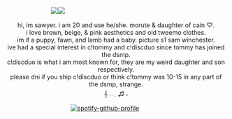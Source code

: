 ⠀⠀⠀⠀⠀⠀⠀⠀⠀⠀<img src="https://minecraft.wiki/images/Music_Disc_mellohi_JE1_BE1.png?0a62d"><img src="https://minecraft.wiki/images/Music_Disc_cat_JE1_BE1.png?611e5">
<p style="text-align: center;">hi, im sawyer. i am 20 and use he/she. morute & daughter of cain ♡.
<br>i love brown, beige, & pink aesthetics and old tweemo clothes.
<br>im if a puppy, fawn, and lamb had a baby. picture s1 sam winchester.
	<br>ive had a special interest in c!tommy and c!discduo since tommy has joined the dsmp.
	<br>c!discduo is what i am most known for, they are my weird daughter and son respectively.
<br>please dni if you ship c!discduo or think c!tommy was 10-15 in any part of the dsmp, strange.
<br>𝄞 𓂃  ♫ ˖
</p>
<p>

⠀⠀⠀⠀⠀⠀⠀⠀⠀ ⠀⠀⠀⠀⠀[![spotify-github-profile](https://spotify-github-profile.kittinanx.com/api/view?uid=jqtgcifenx4sowwo00tyga5x9&cover_image=true&theme=natemoo-re&show_offline=false&background_color=121212&interchange=true&bar_color=f3c4cd&bar_color_cover=false)](https://github.com/kittinan/spotify-github-profile)	
</p>
